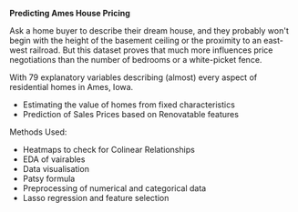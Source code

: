 **Predicting Ames House Pricing**

Ask a home buyer to describe their dream house, and they probably won't begin with the height of the basement ceiling or the proximity to an east-west railroad. But this dataset proves that much more influences price negotiations than the number of bedrooms or a white-picket fence.

With 79 explanatory variables describing (almost) every aspect of residential homes in Ames, Iowa.

- Estimating the value of homes from fixed characteristics
- Prediction of Sales Prices based on Renovatable features

Methods Used:

- Heatmaps to check for Colinear Relationships
- EDA of vairables
- Data visualisation
- Patsy formula
- Preprocessing of numerical and categorical data
- Lasso regression and feature selection

